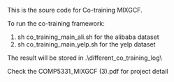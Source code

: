 This is the soure code for Co-training MIXGCF.

To run the co-training framework: 
1. sh co_training_main_ali.sh for the alibaba dataset
2. sh co_training_main_yelp.sh for the yelp dataset

The result will be stored in .\different_co_training_log\


Check the COMP5331_MIXGCF (3).pdf for project detail
